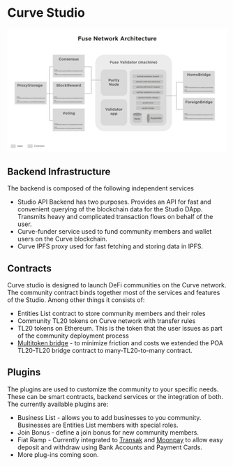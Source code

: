 # Curve Studio



![Curve Studio architecture](../../.gitbook/assets/image%20%283%29.png)

## Backend Infrastructure

The backend is composed of the following independent services

* Studio API Backend has two purposes. Provides an API for fast and convenient querying of the blockchain data for the Studio DApp. Transmits heavy and complicated transaction flows on behalf of the user.
* Curve-funder service used to fund community members and wallet users on the Curve blockchain.
* Curve IPFS proxy used for fast fetching and storing data in IPFS.

## Contracts

Curve studio is designed to launch DeFi communities on the Curve network. The community contract binds together most of the services and features of the Studio. Among other things it consists of:

* Entities List contract to store community members and their roles
* Community TL20 tokens on Curve network with transfer rules
* TL20 tokens on Ethereum. This is the token that the user issues as part of the community deployment process
* [Multitoken bridge](https://github.com/fuseio/bridge-contracts) - to minimize friction and costs we extended the POA TL20-TL20 bridge contract to many-TL20-to-many contract.

## Plugins

The plugins are used to customize the community to your specific needs. These can be smart contracts, backend services or the integration of both. The currently available plugins are:

* Business List - allows you to add businesses to you community. Businesses are Entities List members with special roles.
* Join Bonus - define a join bonus for new community members.
* Fiat Ramp - Currently integrated to [Transak](https://transak.com/) and [Moonpay](https://www.moonpay.io/) to allow easy deposit and withdraw using Bank Accounts and Payment Cards.
* More plug-ins coming soon.

